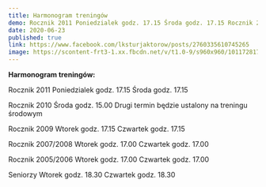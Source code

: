 ```yaml
---
title: Harmonogram treningów
demo: Rocznik 2011 Poniedzialek godz. 17.15 Środa godz. 17.15 Rocznik 2010
date: 2020-06-23
published: true
link: https://www.facebook.com/lksturjaktorow/posts/2760335610745265
image: https://scontent-frt3-1.xx.fbcdn.net/v/t1.0-9/s960x960/101172817_2760335567411936_3071338054036750336_o.jpg?_nc_cat=102&_nc_sid=8bfeb9&_nc_ohc=0GOHiAO_ocoAX9JxVLG&_nc_ht=scontent-frt3-1.xx&_nc_tp=7&oh=512eec23e0d64aa30f9adf4986f9b634&oe=5F3D12BE
---
```


**Harmonogram treningów:**

Rocznik 2011
Poniedzialek godz. 17.15
Środa godz. 17.15

Rocznik 2010
Środa godz. 15.00
Drugi termin będzie ustalony na treningu środowym

Rocznik 2009
Wtorek godz. 17.15
Czwartek godz. 17.15

Rocznik 2007/2008
Wtorek godz. 17.00
Czwartek godz. 17.00

Rocznik 2005/2006
Wtorek godz. 17.00
Czwartek godz. 17.00

Seniorzy
Wtorek godz. 18.30
Czwartek godz. 18.30
